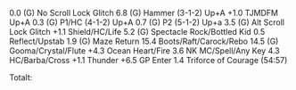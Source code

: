 0.0 (G) No Scroll Lock Glitch
6.8 (G) Hammer (3-1-2) Up+A
+1.0 TJMDFM Up+A
0.3 (G) P1/HC (4-1-2) Up+A
0.7 (G) P2 (5-1-2) Up+a
3.5 (G) Alt Scroll Lock Glitch
+1.1 Shield/HC/Life
5.2 (G) Spectacle Rock/Bottled Kid
0.5 Reflect/Upstab
1.9 (G) Maze Return
15.4 Boots/Raft/Carock/Rebo
14.5 (G) Gooma/Crystal/Flute
+4.3 Ocean Heart/Fire
3.6 NK MC/Spell/Any Key
4.3 HC/Barba/Cross
+1.1 Thunder
+6.5 GP Enter
1.4 Triforce of Courage (54:57)

Totalt: